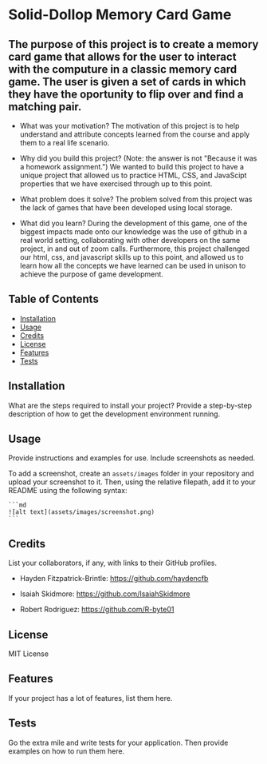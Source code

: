 # Solid-Dollop Memory Card Game

## The purpose of this project is to create a memory card game that allows for the user to interact with the computure in a classic memory card game. The user is given a set of cards in which they have the oportunity to flip over and find a matching pair.

- What was your motivation? The motivation of this project is to help understand and attribute concepts learned from the course and apply them to a real life scenario.
  
- Why did you build this project? (Note: the answer is not "Because it was a homework assignment.") We wanted to build this project to have a unique project that allowed us to practice HTML, CSS, and JavaScipt properties that we have exercised through up to this point.
  
- What problem does it solve? The problem solved from this project was the lack of games that have been developed using local storage.
  
- What did you learn? During the development of this game, one of the biggest impacts made onto our knowledge was the use of github in a real world setting, collaborating with other developers on the same project, in and out of zoom calls. Furthermore, this project challenged our html, css, and javascript skills up to this point, and allowed us to learn how all the concepts we have learned can be used in unison to achieve the purpose of game development. 

## Table of Contents

- [Installation](#installation)
- [Usage](#usage)
- [Credits](#credits)
- [License](#license)
- [Features](#features)
- [Tests](#tests)

## Installation

What are the steps required to install your project? Provide a step-by-step description of how to get the development environment running.

## Usage

Provide instructions and examples for use. Include screenshots as needed.

To add a screenshot, create an `assets/images` folder in your repository and upload your screenshot to it. Then, using the relative filepath, add it to your README using the following syntax:

    ```md
    ![alt text](assets/images/screenshot.png)
    ```

## Credits

List your collaborators, if any, with links to their GitHub profiles.

- Hayden Fitzpatrick-Brintle: https://github.com/haydencfb

- Isaiah Skidmore: https://github.com/IsaiahSkidmore

- Robert Rodriguez: https://github.com/R-byte01

## License

MIT License

## Features

If your project has a lot of features, list them here.


## Tests

Go the extra mile and write tests for your application. Then provide examples on how to run them here.
